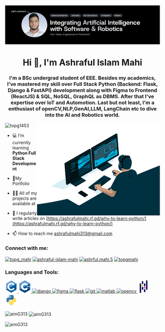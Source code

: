 ![logo](https://github.com/aimG313/aimG313/blob/main/banner.png)

<h1 align="center">Hi 👋, I'm Ashraful Islam Mahi</h1>
<h3 align="center">I'm a BSc undergrad student of EEE. Besides my academics, I've mastered my skill over Full Stack Python (Backend: Flask, Django & FastAPI) development along with Figma to Frontend (ReactJS) & SQL, NoSQL, GraphQL as DBMS. After that I've expertise over IoT and Automotion. Last but not least, I'm a enthusiast of openCV,NLP,GenAI,LLM, LangChain etc to dive into the AI and Robotics world.</h3>

<img alter = "coding" width = "400" align = "right" src = "https://github.com/TopG1453/TopG1453/blob/main/gif2.gif?raw=true">

<p align="left"> <img src="https://komarev.com/ghpvc/?username=topg1453&label=Profile%20views&color=0e75b6&style=flat" alt="topg1453" /> </p>

- 💻 I’m currently learning **Python Full Stack Development**

- 📃My Portfolio []()

- 👨‍💻 All of my projects are available at []()

- 📝 I regularly write articles on [https://ashrafulmahi.rf.gd/why-to-learn-python/](https://ashrafulmahi.rf.gd/why-to-learn-python/)

- 📫 How to reach me [ashrafulmahi313@gmail.com](ashrafulmahi313@gmail.com)

<h3 align="left">Connect with me:</h3>
<p align="left">
<a href="https://x.com/aimG313" target="blank"><img align="center" src="https://raw.githubusercontent.com/rahuldkjain/github-profile-readme-generator/master/src/images/icons/Social/twitter.svg" alt="topg_mahi" height="30" width="40" /></a>
<a href="https://linkedin.com/in/ashraful-islam-mahi" target="blank"><img align="center" src="https://raw.githubusercontent.com/rahuldkjain/github-profile-readme-generator/master/src/images/icons/Social/linked-in-alt.svg" alt="ashraful-islam-mahi" height="30" width="40" /></a>
<a href="https://www.facebook.com/ashraful.mahi.5" target="blank"><img align="center" src="https://raw.githubusercontent.com/rahuldkjain/github-profile-readme-generator/master/src/images/icons/Social/facebook.svg" alt="ashrful.mahi.5" height="30" width="40" /></a>
<a href="https://www.instagram.com/aimg_313" target="blank"><img align="center" src="https://raw.githubusercontent.com/rahuldkjain/github-profile-readme-generator/master/src/images/icons/Social/instagram.svg" alt="topgmahi" height="30" width="40" /></a>
</p>

<h3 align="left">Languages and Tools:</h3>
<p align="left"> <a href="https://www.cprogramming.com/" target="_blank" rel="noreferrer"> <img src="https://raw.githubusercontent.com/devicons/devicon/master/icons/c/c-original.svg" alt="c" width="40" height="40"/> </a> <a href="https://www.w3schools.com/cpp/" target="_blank" rel="noreferrer"> <img src="https://raw.githubusercontent.com/devicons/devicon/master/icons/cplusplus/cplusplus-original.svg" alt="cplusplus" width="40" height="40"/> </a> <a href="https://www.djangoproject.com/" target="_blank" rel="noreferrer"> <img src="https://cdn.worldvectorlogo.com/logos/django.svg" alt="django" width="40" height="40"/> </a> <a href="https://www.figma.com/" target="_blank" rel="noreferrer"> <img src="https://www.vectorlogo.zone/logos/figma/figma-icon.svg" alt="figma" width="40" height="40"/> </a> <a href="https://flask.palletsprojects.com/" target="_blank" rel="noreferrer"> <img src="https://www.vectorlogo.zone/logos/pocoo_flask/pocoo_flask-icon.svg" alt="flask" width="40" height="40"/> </a> <a href="https://git-scm.com/" target="_blank" rel="noreferrer"> <img src="https://www.vectorlogo.zone/logos/git-scm/git-scm-icon.svg" alt="git" width="40" height="40"/> </a> <a href="https://www.mathworks.com/" target="_blank" rel="noreferrer"> <img src="https://upload.wikimedia.org/wikipedia/commons/2/21/Matlab_Logo.png" alt="matlab" width="40" height="40"/> </a> <a href="https://opencv.org/" target="_blank" rel="noreferrer"> <img src="https://www.vectorlogo.zone/logos/opencv/opencv-icon.svg" alt="opencv" width="40" height="40"/> </a> <a href="https://pandas.pydata.org/" target="_blank" rel="noreferrer"> <img src="https://raw.githubusercontent.com/devicons/devicon/2ae2a900d2f041da66e950e4d48052658d850630/icons/pandas/pandas-original.svg" alt="pandas" width="40" height="40"/> </a> <a href="https://www.python.org" target="_blank" rel="noreferrer"> <img src="https://raw.githubusercontent.com/devicons/devicon/master/icons/python/python-original.svg" alt="python" width="40" height="40"/> </a> </p>

<p><img align="left" src="https://github-readme-stats.vercel.app/api/top-langs?username=aimG313&show_icons=true&locale=en&layout=compact" alt="aimG313" /></p>

<p>&nbsp;<img align="center" src="https://github-readme-stats.vercel.app/api?username=aimG313&show_icons=true&locale=en" alt="aimG313" /></p>

<p><img align="center" src="https://github-readme-streak-stats.herokuapp.com/?user=aimG313&" alt="aimG313" /></p>

